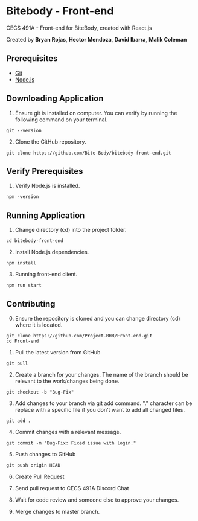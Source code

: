 # Bitebody - Front-end

CECS 491A - Front-end for BiteBody, created with React.js

Created by **Bryan Rojas**, **Hector Mendoza**, **David Ibarra**, **Malik Coleman**

## Prerequisites

* [Git](https://git-scm.com/downloads)
* [Node.js](https://nodejs.org/en/)

## Downloading Application

1. Ensure git is installed on computer. You can verify by running the following command on your terminal. 
```
git --version
```
2. Clone the GitHub repository.
```
git clone https://github.com/Bite-Body/bitebody-front-end.git
```

##  Verify Prerequisites

1. Verify Node.js is installed.
```
npm -version
```

## Running Application

1. Change directory (cd) into the project folder.
```
cd bitebody-front-end
```
2. Install Node.js dependencies. 
```
npm install
```
3. Running front-end client.
```
npm run start
```

## Contributing

0. Ensure the repository is cloned and you can change directory (cd) where it is located.
```
git clone https://github.com/Project-RHR/Front-end.git
cd Front-end
```
1. Pull the latest version from GitHub
```
git pull
```
2. Create a branch for your changes. The name of the branch should be relevant to the work/changes being done.
```
git checkout -b "Bug-Fix"
```
3. Add changes to your branch via git add command. "." character can be replace with a specific file if you don't want to add all changed files.
```
git add .
```
4. Commit changes with a relevant message.
```
git commit -m "Bug-Fix: Fixed issue with login."
```
5. Push changes to GitHub
```
git push origin HEAD
```
6. Create Pull Request

7. Send pull request to CECS 491A Discord Chat

8. Wait for code review and someone else to approve your changes.

9. Merge changes to master branch.
